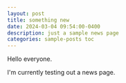 ```yaml
---
layout: post
title: something new
date: 2024-03-04 09:54:00-0400
description: just a sample news page
categories: sample-posts toc
---
```


Hello everyone.

I'm currently testing out a news page.